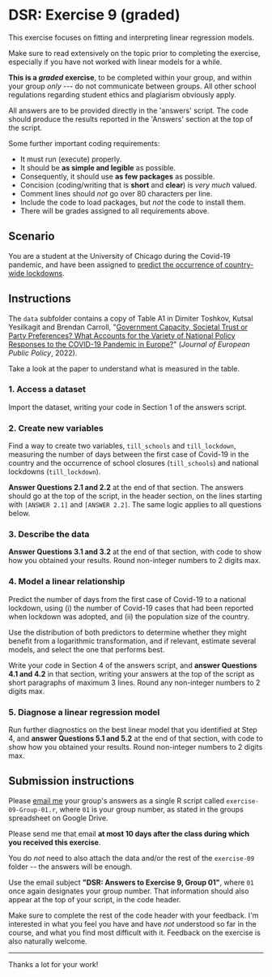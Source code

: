 # DSR: Exercise 9 (graded)

This exercise focuses on fitting and interpreting linear regression models.

Make sure to read extensively on the topic prior to completing the exercise, especially if you have not worked with linear models for a while.

__This is a _graded_ exercise__, to be completed within your group, and within your group _only_ --- do not communicate between groups. All other school regulations regarding student ethics and plagiarism obviously apply.

All answers are to be provided directly in the 'answers' script. The code should produce the results reported in the 'Answers' section at the top of the script.

Some further important coding requirements:

- It must run (execute) properly.
- It should be __as simple and legible__ as possible.
- Consequently, it should use __as few packages__ as possible.
- Concision (coding/writing that is __short__ and __clear__) is _very much_ valued.
- Comment lines should _not_ go over 80 characters per line.
- Include the code to load packages, but _not_ the code to install them.
- There will be grades assigned to all requirements above.

## Scenario

You are a student at the University of Chicago during the Covid-19 pandemic, and have been assigned to [predict the occurrence of country-wide lockdowns][harris].

[harris]: https://harris.uchicago.edu/news-events/news/harris-students-analyze-government-response-pandemic

## Instructions

The `data` subfolder contains a copy of Table A1 in Dimiter Toshkov, Kutsal Yesilkagit and Brendan Carroll, "[Government Capacity, Societal Trust or Party Preferences? What Accounts for the Variety of National Policy Responses to the COVID-19 Pandemic in Europe?][toshkov]" (_Journal of European Public Policy_, 2022).

[toshkov]: https://doi.org/10.1080/13501763.2021.1928270

Take a look at the paper to understand what is measured in the table.

### 1. Access a dataset

Import the dataset, writing your code in Section 1 of the answers script.

### 2. Create new variables

Find a way to create two variables, `till_schools` and `till_lockdown`, measuring the number of days between the first case of Covid-19 in the country and the occurrence of school closures (`till_schools`) and national lockdowns (`till_lockdown`).

__Answer Questions 2.1 and 2.2__ at the end of that section. The answers should go at the top of the script, in the header section, on the lines starting with `[ANSWER 2.1]` and `[ANSWER 2.2]`. The same logic applies to all questions below.

### 3. Describe the data

__Answer Questions 3.1 and 3.2__ at the end of that section, with code to show how you obtained your results. Round non-integer numbers to 2 digits max.

### 4. Model a linear relationship

Predict the number of days from the first case of Covid-19 to a national lockdown, using (i) the number of Covid-19 cases that had been reported when lockdown was adopted, and (ii) the population size of the country.

Use the distribution of both predictors to determine whether they might benefit from a logarithmic transformation, and if relevant, estimate several models, and select the one that performs best.

Write your code in Section 4 of the answers script, and __answer Questions 4.1 and 4.2__ in that section, writing your answers at the top of the script as short paragraphs of maximum 3 lines. Round any non-integer numbers to 2 digits max.

### 5. Diagnose a linear regression model

Run further diagnostics on the best linear model that you identified at Step 4, and __answer Questions 5.1 and 5.2__ at the end of that section, with code to show how you obtained your results. Round non-integer numbers to 2 digits max.

## Submission instructions

Please [email me](mailto:francois.briatte@sciencespo.fr) your group's answers as a single R script called `exercise-09-Group-01.r`, where `01` is your group number, as stated in the groups spreadsheet on Google Drive.

Please send me that email __at most 10 days after the class during which you received this exercise__.

You do _not_ need to also attach the data and/or the rest of the `exercise-09` folder -- the answers will be enough.

Use the email subject __"DSR: Answers to Exercise 9, Group 01"__, where `01` once again designates your group number. That information should also appear at the top of your script, in the code header.

Make sure to complete the rest of the code header with your feedback. I'm interested in what you feel you have and have _not_ understood so far in the course, and what you find most difficult with it. Feedback on the exercise is also naturally welcome.

---

Thanks a lot for your work!
